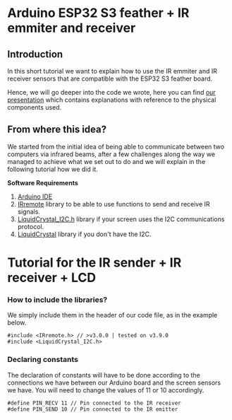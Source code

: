 # Arduino ESP32 S3 feather + IR emmiter and receiver

## Introduction

In this short tutorial we want to explain how to use the IR emmiter and IR receiver sensors that are compatible with the ESP32 S3 feather board.

Hence, we will go deeper into the code we wrote, here you can find [our presentation](https://docs.google.com/presentation/d/16dn7L52ekWoVPDxIX628QUl-f3-3H6wDVpz8NBfJ2Ys/edit#slide=id.p) which contains explanations with reference to the physical components used.

## From where this idea?

We started from the initial idea of being able to communicate between two computers via infrared beams, after a few challenges along the way we managed to achieve what we set out to do and we will explain in the following tutorial how we did it.

**Software Requirements**

1. [Arduino IDE](https://www.arduino.cc/en/software)
2. [IRremote](https://github.com/Arduino-IRremote/Arduino-IRremote) library to be able to use functions to send and receive IR signals.
3. [LiquidCrystal_I2C.h](https://github.com/johnrickman/LiquidCrystal_I2C) library if your screen uses the I2C communications protocol.
4. [LiquidCrystal](https://github.com/arduino-libraries/LiquidCrystal) library if you don't have the I2C.

# Tutorial for the IR sender + IR receiver + LCD

### How to include the libraries?

We simply include them in the header of our code file, as in the example below.

```
#include <IRremote.h> // >v3.0.0 | tested on v3.9.0
#include <LiquidCrystal_I2C.h>
```

### Declaring constants

The declaration of constants will have to be done according to the connections we have between our Arduino board and the screen sensors we have. You will need to change the values of 11 or 10 accordingly.

```
#define PIN_RECV 11 // Pin connected to the IR receiver
#define PIN_SEND 10 // Pin connected to the IR emitter
```
